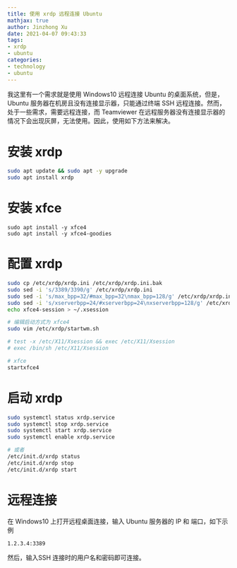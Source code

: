 ```yaml
---
title: 使用 xrdp 远程连接 Ubuntu
mathjax: true
author: Jinzhong Xu
date: 2021-04-07 09:43:33
tags:
- xrdp
- ubuntu
categories:
- technology
- ubuntu
---
```


我这里有一个需求就是使用 Windows10 远程连接 Ubuntu 的桌面系统，但是，Ubuntu 服务器在机房且没有连接显示器，只能通过终端 SSH 远程连接。然而，处于一些需求，需要远程连接，而 Teamviewer 在远程服务器没有连接显示器的情况下会出现灰屏，无法使用。因此，使用如下方法来解决。

<!--more-->

# 安装 xrdp

```bash
sudo apt update && sudo apt -y upgrade
sudo apt install xrdp
```

# 安装 xfce

```
sudo apt install -y xfce4
sudo apt install -y xfce4-goodies
```

# 配置 xrdp

```bash
sudo cp /etc/xrdp/xrdp.ini /etc/xrdp/xrdp.ini.bak
sudo sed -i 's/3389/3390/g' /etc/xrdp/xrdp.ini
sudo sed -i 's/max_bpp=32/#max_bpp=32\nmax_bpp=128/g' /etc/xrdp/xrdp.ini
sudo sed -i 's/xserverbpp=24/#xserverbpp=24\nxserverbpp=128/g' /etc/xrdp/xrdp.ini
echo xfce4-session > ~/.xsession

# 编辑启动方式为 xfce4
sudo vim /etc/xrdp/startwm.sh

# test -x /etc/X11/Xsession && exec /etc/X11/Xsession
# exec /bin/sh /etc/X11/Xsession

# xfce
startxfce4
```

# 启动 xrdp

```bash
sudo systemctl status xrdp.service
sudo systemctl stop xrdp.service
sudo systemctl start xrdp.service
sudo systemctl enable xrdp.service

# 或者
/etc/init.d/xrdp status
/etc/init.d/xrdp stop
/etc/init.d/xrdp start
```

# 远程连接

在 Windows10 上打开远程桌面连接，输入 Ubuntu 服务器的 IP 和 端口，如下示例

```bash
1.2.3.4:3389
```

然后，输入SSH 连接时的用户名和密码即可连接。